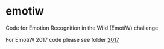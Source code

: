 # emotiw
Code for Emotion Recognition in the Wild (EmotiW) challenge

For EmotiW 2017 code please see folder [2017](https://github.com/bknyaz/emotiw/tree/master/2017)
